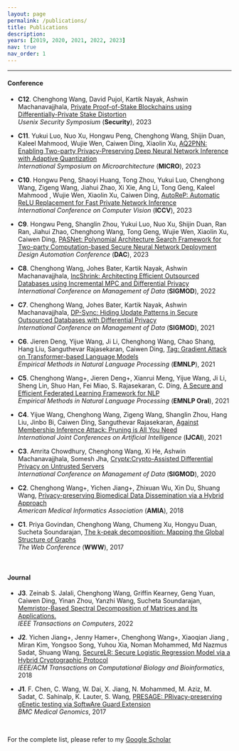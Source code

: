 ```yaml
---
layout: page
permalink: /publications/
title: Publications
description:
years: [2019, 2020, 2021, 2022, 2023]
nav: true
nav_order: 1
---
```


<hr>

#### **Conference**

- **C12**. Chenghong Wang, David Pujol, Kartik Nayak, Ashwin Machanavajjhala, [Private Proof-of-Stake Blockchains using Differentially-Private Stake Distortion](https://eprint.iacr.org/2023/787)\
*Usenix Security Symposium* (**Security**), 2023

- **C11**. Yukui Luo, Nuo Xu, Hongwu Peng, Chenghong Wang, Shijin Duan, Kaleel Mahmood, Wujie Wen, Caiwen Ding, Xiaolin Xu, [AQ2PNN: Enabling Two-party Privacy-Preserving Deep Neural Network Inference with Adaptive Quantization](#)\
*International Symposium on Microarchitecture* (**MICRO**), 2023
  
- **C10**. Hongwu Peng, Shaoyi Huang, Tong Zhou, Yukui Luo, Chenghong Wang, Zigeng Wang, Jiahui Zhao, Xi Xie, Ang Li, Tong Geng, Kaleel Mahmood , Wujie Wen, Xiaolin Xu, Caiwen Ding, [AutoReP: Automatic ReLU Replacement for Fast Private Network Inference](#)\
*International Conference on Computer Vision* (**ICCV**), 2023

- **C9**. Hongwu Peng, Shanglin Zhou, Yukui Luo, Nuo Xu, Shijin Duan, Ran Ran, Jiahui Zhao, Chenghong Wang, Tong Geng, Wujie Wen, Xiaolin Xu, Caiwen Ding, [PASNet: Polynomial Architecture Search Framework for Two-party Computation-based Secure Neural Network Deployment](https://arxiv.org/pdf/2306.15513.pdf)\
*Design Automation Conference* (**DAC**), 2023

- **C8**. Chenghong Wang, Johes Bater, Kartik Nayak, Ashwin Machanavajjhala, [IncShrink: Architecting Efficient Outsourced Databases using Incremental MPC and Differential Privacy](https://arxiv.org/abs/2203.05084)\
*International Conference on Management of Data* (**SIGMOD**), 2022

- **C7**. Chenghong Wang, Johes Bater, Kartik Nayak, Ashwin Machanavajjhala, [DP-Sync: Hiding Update Patterns in Secure Outsourced Databases with Differential Privacy](https://arxiv.org/abs/2103.15942)\
*International Conference on Management of Data* (**SIGMOD**), 2021

- **C6**. Jieren Deng, Yijue Wang, Ji Li, Chenghong Wang, Chao Shang, Hang Liu, Sanguthevar Rajasekaran, Caiwen Ding, [Tag: Gradient Attack on Transformer-based Language Models](https://aclanthology.org/2021.findings-emnlp.305.pdf)\
*Empirical Methods in Natural Language Processing* (**EMNLP**), 2021

- **C5**. Chenghong Wang+, Jieren Deng+, Xianrui Meng, Yijue Wang, Ji Li, Sheng Lin, Shuo Han, Fei Miao, S. Rajasekaran, C. Ding, [A Secure and Efficient Federated Learning Framework for NLP](https://aclanthology.org/2021.emnlp-main.606)\
*Empirical Methods in Natural Language Processing* (**EMNLP Oral**), 2021

- **C4**. Yijue Wang, Chenghong Wang, Zigeng Wang, Shanglin Zhou, Hang Liu, Jinbo Bi, Caiwen Ding, Sanguthevar Rajasekaran, [Against Membership Inference Attack: Pruning is All You Need](https://arxiv.org/abs/2008.13578)\
*International Joint Conferences on Artificial Intelligence* (**IJCAI**), 2021 

- **C3**. Amrita Chowdhury, Chenghong Wang, Xi He, Ashwin Machanavajjhala, Somesh Jha, [Crypt$\epsilon$:Crypto-Assisted Differential Privacy on Untrusted Servers](https://dl.acm.org/doi/10.1145/3318464.3380596)\
*International Conference on Management of Data* (**SIGMOD**), 2020

- **C2**. Chenghong Wang+, Yichen Jiang+, Zhixuan Wu, Xin Du, Shuang Wang, [Privacy-preserving Biomedical Data Dissemination via a Hybrid Approach](https://www.ncbi.nlm.nih.gov/pmc/articles/PMC6371369/)\
*American Medical Informatics Association* (**AMIA**), 2018

- **C1**. Priya Govindan, Chenghong Wang, Chumeng Xu, Hongyu Duan, Sucheta Soundarajan, [The k-peak decomposition: Mapping the Global Structure of Graphs](https://dl.acm.org/doi/10.1145/3038912.3052635)\
*The Web Conference* (**WWW**), 2017

<br>

#### **Journal**

- **J3**. Zeinab S. Jalali, Chenghong Wang, Griffin Kearney, Geng Yuan, Caiwen Ding, Yinan Zhou, Yanzhi Wang, Sucheta Soundarajan, [Memristor-Based Spectral Decomposition of Matrices and Its Applications.](https://ieeexplore.ieee.org/document/9869704/)\
*IEEE Transactions on Computers*, 2022 


- **J2**. Yichen Jiang+, Jenny Hamer+, Chenghong Wang+, Xiaoqian Jiang , Miran Kim, Yongsoo Song, Yuhou Xia, Noman Mohammed, Md Nazmus Sadat, Shuang Wang, [SecureLR: Secure Logistic Regression Model via a Hybrid Cryptographic Protocol](https://ieeexplore.ieee.org/document/8355587)\
*IEEE/ACM Transactions on Computational Biology and Bioinformatics*, 2018

- **J1**. F. Chen, C. Wang, W. Dai, X. Jiang, N. Mohammed, M. Aziz, M. Sadat, C. Sahinalp, K. Lauter, S. Wang, [PRESAGE: PRivacy-preserving gEnetic testing via SoftwAre Guard Extension](https://bmcmedgenomics.biomedcentral.com/articles/10.1186/s12920-017-0281-2)\
*BMC Medical Genomics*, 2017

<br>

For the complete list, please refer to my [Google Scholar](https://scholar.google.com/citations?user=92DM_CQAAAAJ&hl=en) 
